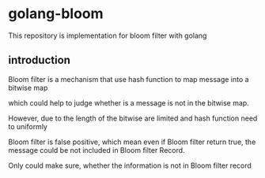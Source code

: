 # golang-bloom

This repository is implementation for bloom filter with golang

## introduction 

Bloom filter is a mechanism that use hash function to map message into a bitwise map

which could help to judge whether is a message is not in the bitwise map.

However, due to the length of the bitwise are limited and hash function need to uniformly

Bloom filter is false positive, which mean even if Bloom filter return true, the message could be not included in Bloom filter Record.

Only could make sure, whether the information is not in Bloom filter record

